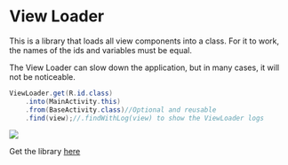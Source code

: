 # View Loader
This is a library that loads all view components into a class. For it to work, the names of the ids and variables must be equal.

The View Loader can slow down the application, but in many cases, it will not be noticeable.

```java
ViewLoader.get(R.id.class)
	.into(MainActivity.this)
	.from(BaseActivity.class)//Optional and reusable
	.find(view);//.findWithLog(view) to show the ViewLoader logs
```

[![](https://jitpack.io/v/LTMezzari/view-loader.svg)](https://jitpack.io/#LTMezzari/view-loader)

Get the library [here](https://jitpack.io/#LTMezzari/view-loader)
